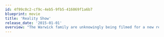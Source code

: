 ```yaml
---
id: 4f99c0c2-cf9c-4eb5-9fb5-416069f1a6b7
blueprint: movie
title: 'Reality Show'
release_date: '2015-01-01'
overview: "The Warwick family are unknowingly being filmed for a new reality show. Problem is, they're boring. So the producer must add conflict and drama to their lives. Their lives begin to unravel with shocking consequences."
---
```

